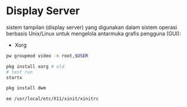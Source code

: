 # Display Server

sistem tampilan (display server) yang digunakan dalam sistem operasi berbasis Unix/Linux untuk mengelola antarmuka grafis pengguna (GUI):

- Xorg

```sh
pw groupmod video -m root,$USER

pkg install xorg # old
# test run
startx

pkg install dwm

ee /usr/local/etc/X11/xinit/xinitrc
```
